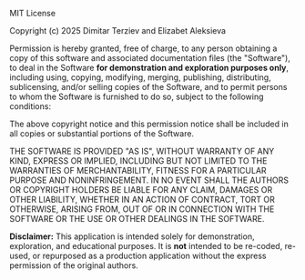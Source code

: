 MIT License

Copyright (c) 2025 Dimitar Terziev and Elizabet Aleksieva

Permission is hereby granted, free of charge, to any person obtaining a copy
of this software and associated documentation files (the "Software"), to deal
in the Software **for demonstration and exploration purposes only**, including
using, copying, modifying, merging, publishing, distributing, sublicensing,
and/or selling copies of the Software, and to permit persons to whom the Software
is furnished to do so, subject to the following conditions:

The above copyright notice and this permission notice shall be included in all
copies or substantial portions of the Software.

THE SOFTWARE IS PROVIDED "AS IS", WITHOUT WARRANTY OF ANY KIND, EXPRESS OR
IMPLIED, INCLUDING BUT NOT LIMITED TO THE WARRANTIES OF MERCHANTABILITY,
FITNESS FOR A PARTICULAR PURPOSE AND NONINFRINGEMENT. IN NO EVENT SHALL THE
AUTHORS OR COPYRIGHT HOLDERS BE LIABLE FOR ANY CLAIM, DAMAGES OR OTHER
LIABILITY, WHETHER IN AN ACTION OF CONTRACT, TORT OR OTHERWISE, ARISING FROM,
OUT OF OR IN CONNECTION WITH THE SOFTWARE OR THE USE OR OTHER DEALINGS IN THE
SOFTWARE.

**Disclaimer:** This application is intended solely for demonstration, exploration,
and educational purposes. It is **not** intended to be re-coded, re-used, or
repurposed as a production application without the express permission of the
original authors.
